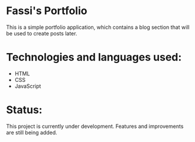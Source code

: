 # Fassi's Portfolio
This is a simple portfolio application, which contains a blog section that will be used to create posts later.

# Technologies and languages used:

+ HTML
+ CSS
+ JavaScript

# Status:
This project is currently under development. Features and improvements are still being added.
